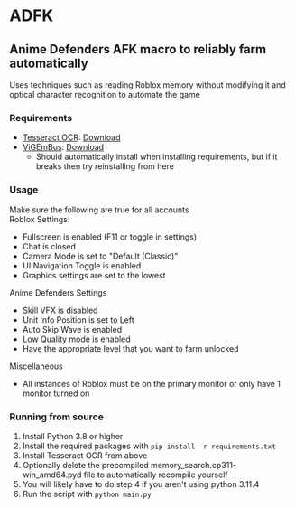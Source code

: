 # ADFK

## Anime Defenders AFK macro to reliably farm automatically

Uses techniques such as reading Roblox memory without modifying it and optical character recognition to automate the game

### Requirements
* [Tesseract OCR](https://github.com/tesseract-ocr/tesseract): [Download](https://github.com/UB-Mannheim/tesseract/releases/download/v5.4.0.20240606/tesseract-ocr-w64-setup-5.4.0.20240606.exe)
* [ViGEmBus](https://github.com/nefarius/ViGEmBus): [Download](https://github.com/nefarius/ViGEmBus/releases/download/v1.22.0/ViGEmBus_1.22.0_x64_x86_arm64.exe)
  * Should automatically install when installing requirements, but if it breaks then try reinstalling from here

### Usage
Make sure the following are true for all accounts  
Roblox Settings:
* Fullscreen is enabled (F11 or toggle in settings)
* Chat is closed
* Camera Mode is set to "Default (Classic)"
* UI Navigation Toggle is enabled
* Graphics settings are set to the lowest

Anime Defenders Settings
* Skill VFX is disabled
* Unit Info Position is set to Left
* Auto Skip Wave is enabled
* Low Quality mode is enabled
* Have the appropriate level that you want to farm unlocked

Miscellaneous
* All instances of Roblox must be on the primary monitor or only have 1 monitor turned on

### Running from source
1. Install Python 3.8 or higher
2. Install the required packages with `pip install -r requirements.txt`
3. Install Tesseract OCR from above
4. Optionally delete the precompiled memory_search.cp311-win_amd64.pyd file to automatically recompile yourself
5. You will likely have to do step 4 if you aren't using python 3.11.4
6. Run the script with `python main.py`